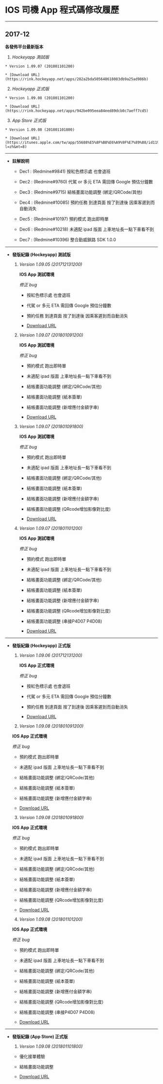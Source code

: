 # IOS 司機 App 程式碼修改履歷

---
## 2017-12

**各發佈平台最新版本**

  1. _Hockeyapp 測試版_

    * Version 1.09.07 (201801101200)

    * [Download URL](https://rink.hockeyapp.net/apps/282a2bda505648618083db9a25ad986b)

  2. _Hockeyapp 正式版_

    * Version 1.09.08 (201801101200)

    * [Download URL](https://rink.hockeyapp.net/apps/942be095eea84eed89dcb0c7aeff7cd5)

  3. _App Store 正式版_

    * Version 1.09.08 (201801101800)

    * [Download URL](https://itunes.apple.com/tw/app/55688%E5%8F%B8%E6%A9%9F%E7%89%88/id1190486682?l=zh&mt=8)

---
* **註解說明**

  * Dec1 : (Redmine#9841)   按紅色標示處 也會退班

  * Dec2 : (Redmine#9760)   代駕 or 多元 ETA 需回傳 Google 預估分鐘數

  * Dec3 : (Redmine#9715)   結帳畫面功能調整 (綁定/QRCode/其他)

  * Dec4 : (Redmine#10085)  預約任務 到達頁面 按了到達後 因乘客遲到而自動消失

  * Dec5 : (Redmine#10197)  預約模式 跑出即時單

  * Dec6 : (Redmine#10218)  未適配 ipad 版面 上車地址長一點下車看不到

  * Dec7 : (Redmine#10396)  整合勤威鎖路 SDK 1.0.0

---
* **發版紀錄 (Hockeyapp) 測試版**

  1. *Version 1.09.05 (201712131200)*

      **IOS App 測試環境**

      _修正 bug_

      * 按紅色標示處 也會退班

      * 代駕 or 多元 ETA 需回傳 Google 預估分鐘數

      * 預約任務 到達頁面 按了到達後 因乘客遲到而自動消失

      * [Download URL](https://rink.hockeyapp.net/apps/282a2bda505648618083db9a25ad986b/app_versions/37)

  2. *Version 1.09.07 (201801091200)*

      **IOS App 測試環境**

      _修正 bug_

      * 預約模式 跑出即時單

      * 未適配 ipad 版面 上車地址長一點下車看不到

      * 結帳畫面功能調整 (綁定/QRCode/其他)

      * 結帳畫面功能調整 (紙本簽單)

      * 結帳畫面功能調整 (新增應付金額字串)

      * [Download URL](https://rink.hockeyapp.net/apps/282a2bda505648618083db9a25ad986b/app_versions/38)

  3. *Version 1.09.07 (201801091800)*

      **IOS App 測試環境**

      _修正 bug_

      * 預約模式 跑出即時單

      * 未適配 ipad 版面 上車地址長一點下車看不到

      * 結帳畫面功能調整 (綁定/QRCode/其他)

      * 結帳畫面功能調整 (紙本簽單)

      * 結帳畫面功能調整 (新增應付金額字串)

      * 結帳畫面功能調整 (QRcode增加影像對比度)

      * [Download URL](https://rink.hockeyapp.net/apps/282a2bda505648618083db9a25ad986b/app_versions/39)

  5. *Version 1.09.07 (201801101200)*

      **IOS App 測試環境**

      _修正 bug_

      * 預約模式 跑出即時單

      * 未適配 ipad 版面 上車地址長一點下車看不到

      * 結帳畫面功能調整 (綁定/QRCode/其他)

      * 結帳畫面功能調整 (紙本簽單)

      * 結帳畫面功能調整 (新增應付金額字串)

      * 結帳畫面功能調整 (QRcode增加影像對比度)

      * 結帳畫面功能調整 (串接P4D07 P4D08)

      * [Download URL](https://rink.hockeyapp.net/apps/282a2bda505648618083db9a25ad986b/app_versions/39)  

---
* **發版紀錄 (Hockeyapp) 正式版**

  1. *Version 1.09.06 (201712131200)*

      **IOS App 正式環境**

      _修正 bug_

      * 按紅色標示處 也會退班

      * 代駕 or 多元 ETA 需回傳 Google 預估分鐘數

      * 預約任務 到達頁面 按了到達後 因乘客遲到而自動消失

      * [Download URL](https://rink.hockeyapp.net/apps/942be095eea84eed89dcb0c7aeff7cd5/app_versions/22)

  2. *Version 1.09.08 (201801091200)*

    **IOS App 正式環境**

    _修正 bug_

    * 預約模式 跑出即時單

    * 未適配 ipad 版面 上車地址長一點下車看不到

    * 結帳畫面功能調整 (綁定/QRCode/其他)

    * 結帳畫面功能調整 (紙本簽單)

    * 結帳畫面功能調整 (新增應付金額字串)

    * [Download URL](https://rink.hockeyapp.net/apps/942be095eea84eed89dcb0c7aeff7cd5/app_versions/23)

  3. *Version 1.09.08 (201801091800)*

    **IOS App 正式環境**

    _修正 bug_

    * 預約模式 跑出即時單

    * 未適配 ipad 版面 上車地址長一點下車看不到

    * 結帳畫面功能調整 (綁定/QRCode/其他)

    * 結帳畫面功能調整 (紙本簽單)

    * 結帳畫面功能調整 (新增應付金額字串)

    * 結帳畫面功能調整 (QRcode增加影像對比度)

    * [Download URL](https://rink.hockeyapp.net/apps/942be095eea84eed89dcb0c7aeff7cd5/app_versions/24)

  4. *Version 1.09.08 (201801101200)*

    **IOS App 正式環境**

    _修正 bug_

    * 預約模式 跑出即時單

    * 未適配 ipad 版面 上車地址長一點下車看不到

    * 結帳畫面功能調整 (綁定/QRCode/其他)

    * 結帳畫面功能調整 (紙本簽單)

    * 結帳畫面功能調整 (新增應付金額字串)

    * 結帳畫面功能調整 (QRcode增加影像對比度)

    * 結帳畫面功能調整 (串接P4D07 P4D08)

    * [Download URL](https://rink.hockeyapp.net/apps/942be095eea84eed89dcb0c7aeff7cd5/app_versions/24)

---
* **發版紀錄 (App Store) 正式版**

  1. *Version 1.09.08 (201801101800)*  

    * 優化接單體驗

    * 結帳畫面功能調整

    * [Download URL](https://itunes.apple.com/tw/app/55688%E5%8F%B8%E6%A9%9F%E7%89%88/id1190486682?l=zh&mt=8)
